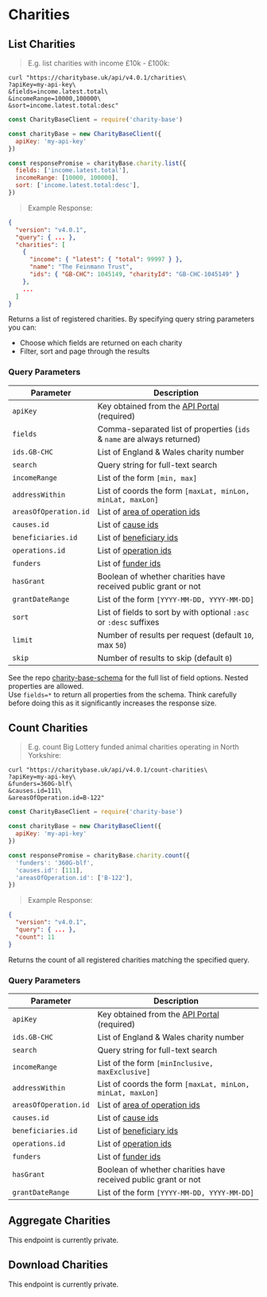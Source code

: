 # Charities

## List Charities

> E.g. list charities with income £10k - £100k:

```shell
curl "https://charitybase.uk/api/v4.0.1/charities\
?apiKey=my-api-key\
&fields=income.latest.total\
&incomeRange=10000,100000\
&sort=income.latest.total:desc"
```

```javascript
const CharityBaseClient = require('charity-base')

const charityBase = new CharityBaseClient({
  apiKey: 'my-api-key'
})

const responsePromise = charityBase.charity.list({
  fields: ['income.latest.total'],
  incomeRange: [10000, 100000],
  sort: ['income.latest.total:desc'],
})
```

> Example Response:

```json
{
  "version": "v4.0.1",
  "query": { ... },
  "charities": [
    {
      "income": { "latest": { "total": 99997 } },
      "name": "The Feinmann Trust",
      "ids": { "GB-CHC": 1045149, "charityId": "GB-CHC-1045149" }
    },
    ...
  ]
}
```

Returns a list of registered charities.  By specifying query string parameters you can:

* Choose which fields are returned on each charity
* Filter, sort and page through the results

### Query Parameters

Parameter               |  Description
----------------------- | --------------
`apiKey`                | Key obtained from the [API Portal](https://charitybase.uk/api-portal) (required)
`fields`                | Comma-separated list of properties (`ids` & `name` are always returned)
`ids.GB-CHC`            | List of England & Wales charity number
`search`                | Query string for full-text search
`incomeRange`           | List of the form `[min, max]`
`addressWithin`         | List of coords the form `[maxLat, minLon, minLat, maxLon]`
`areasOfOperation.id`   | List of [area of operation ids](#area-of-operation-id-lookup)
`causes.id`             | List of [cause ids](#cause-id-lookup)
`beneficiaries.id`      | List of [beneficiary ids](#beneficiary-id-lookup)
`operations.id`         | List of [operation ids](#operation-id-lookup)
`funders`               | List of [funder ids](#funder-id-lookup)
`hasGrant`              | Boolean of whether charities have received public grant or not
`grantDateRange`        | List of the form `[YYYY-MM-DD, YYYY-MM-DD]`
`sort`                  | List of fields to sort by with optional `:asc` or `:desc` suffixes
`limit`                 | Number of results per request (default `10`, max `50`)
`skip`                  | Number of results to skip (default `0`)

<aside class="notice">
  See the repo <a href='https://github.com/charity-base/charity-base-schema'>charity-base-schema</a> for the full list of field options.  Nested properties are allowed.
</aside>

<aside class="notice">
  Use <code>fields=*</code> to return all properties from the schema.  Think carefully before doing this as it significantly increases the response size.
</aside>

## Count Charities

> E.g. count Big Lottery funded animal charities operating in North Yorkshire:

```shell
curl "https://charitybase.uk/api/v4.0.1/count-charities\
?apiKey=my-api-key\
&funders=360G-blf\
&causes.id=111\
&areasOfOperation.id=B-122"
```

```javascript
const CharityBaseClient = require('charity-base')

const charityBase = new CharityBaseClient({
  apiKey: 'my-api-key'
})

const responsePromise = charityBase.charity.count({
  'funders': '360G-blf',
  'causes.id': [111],
  'areasOfOperation.id': ['B-122'],
})
```

> Example Response:

```json
{
  "version": "v4.0.1",
  "query": { ... },
  "count": 11
}
```

Returns the count of all registered charities matching the specified query.

### Query Parameters

Parameter               |  Description
----------------------- | --------------
`apiKey`                | Key obtained from the [API Portal](https://charitybase.uk/api-portal) (required)
`ids.GB-CHC`            | List of England & Wales charity number
`search`                | Query string for full-text search
`incomeRange`           | List of the form `[minInclusive, maxExclusive]`
`addressWithin`         | List of coords the form `[maxLat, minLon, minLat, maxLon]`
`areasOfOperation.id`   | List of [area of operation ids](#area-of-operation-id-lookup)
`causes.id`             | List of [cause ids](#cause-id-lookup)
`beneficiaries.id`      | List of [beneficiary ids](#beneficiary-id-lookup)
`operations.id`         | List of [operation ids](#operation-id-lookup)
`funders`               | List of [funder ids](#funder-id-lookup)
`hasGrant`              | Boolean of whether charities have received public grant or not
`grantDateRange`        | List of the form `[YYYY-MM-DD, YYYY-MM-DD]`


## Aggregate Charities

This endpoint is currently private.

## Download Charities

This endpoint is currently private.